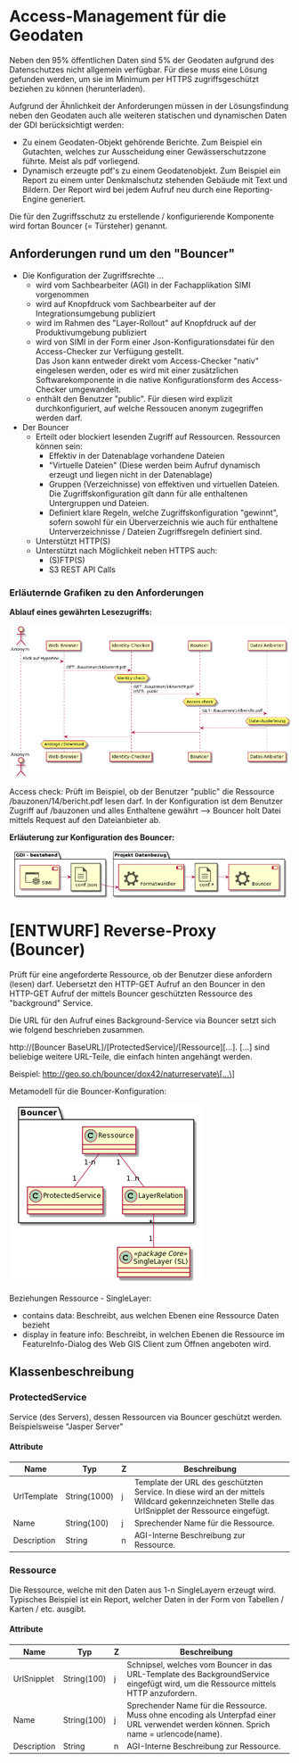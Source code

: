 # Access-Management für die Geodaten

Neben den 95% öffentlichen Daten sind 5% der Geodaten aufgrund des Datenschutzes nicht allgemein verfügbar. Für diese
muss eine Lösung gefunden werden, um sie im Minimum per HTTPS zugriffsgeschützt beziehen zu können (herunterladen).

Aufgrund der Ähnlichkeit der Anforderungen müssen in der Lösungsfindung neben den Geodaten auch alle weiteren statischen
und dynamischen Daten der GDI berücksichtigt werden:
* Zu einem Geodaten-Objekt gehörende Berichte. Zum Beispiel ein Gutachten, welches zur Ausscheidung einer Gewässerschutzzone führte.
  Meist als pdf vorliegend.
* Dynamisch erzeugte pdf's zu einem Geodatenobjekt. Zum Beispiel ein Report zu einem unter Denkmalschutz stehenden
  Gebäude mit Text und Bildern. Der Report wird bei jedem Aufruf neu durch eine Reporting-Engine generiert.
  
Die für den Zugriffsschutz zu erstellende / konfigurierende Komponente wird fortan Bouncer (= Türsteher) genannt.
  
## Anforderungen rund um den "Bouncer"

* Die Konfiguration der Zugriffsrechte ...
  * wird vom Sachbearbeiter (AGI) in der Fachapplikation SIMI vorgenommen
  * wird auf Knopfdruck vom Sachbearbeiter auf der Integrationsumgebung publiziert
  * wird im Rahmen des "Layer-Rollout" auf Knopfdruck auf der Produktivumgebung publiziert
  * wird von SIMI in der Form einer Json-Konfigurationsdatei für den Access-Checker zur Verfügung gestellt.   
    Das Json kann entweder direkt vom Access-Checker "nativ" eingelesen werden, oder es wird mit einer zusätzlichen
    Softwarekomponente in die native Konfigurationsform des Access-Checker umgewandelt.
  * enthält den Benutzer "public". Für diesen wird explizit durchkonfiguriert, auf welche Ressoucen anonym zugegriffen
    werden darf.
* Der Bouncer
  * Erteilt oder blockiert lesenden Zugriff auf Ressourcen. Ressourcen können sein:
    * Effektiv in der Datenablage vorhandene Dateien
    * "Virtuelle Dateien" (Diese werden beim Aufruf dynamisch erzeugt und liegen nicht in der Datenablage)
    * Gruppen (Verzeichnisse) von effektiven und virtuellen Dateien. Die Zugriffskonfiguration gilt dann für alle
      enthaltenen Untergruppen und Dateien.
    * Definiert klare Regeln, welche Zugriffskonfiguration "gewinnt", sofern sowohl für ein Überverzeichnis wie auch für
      enthaltene Unterverzeichnisse / Dateien Zugriffsregeln definiert sind.
  * Unterstützt HTTP(S)
  * Unterstützt nach Möglichkeit neben HTTPS auch:
    * (S)FTP(S)
    * S3 REST API Calls
        
### Erläuternde Grafiken zu den Anforderungen

**Ablauf eines gewährten Lesezugriffs:**

![Sequenzdiagramm](res/bouncer_sequence.png)

Access check: Prüft im Beispiel, ob der Benutzer "public" die Ressource /bauzonen/14/bericht.pdf lesen darf.
In der Konfiguration ist dem Benutzer Zugriff auf /bauzonen und alles Enthaltene gewährt --> Bouncer holt Datei
mittels Request auf den Dateianbieter ab. 

**Erläuterung zur Konfiguration des Bouncer:**

![Konfiguration](res/bouncer_conf.png)

# \[ENTWURF\] Reverse-Proxy (Bouncer)

Prüft für eine angeforderte Ressource, ob der Benutzer diese anfordern (lesen) darf. Uebersetzt den HTTP-GET Aufruf
an den Bouncer in den HTTP-GET Aufruf der mittels Bouncer geschützten Ressource des "background" Service.

Die URL für den Aufruf eines Background-Service via Bouncer setzt sich wie folgend beschrieben zusammen.

http://\[Bouncer BaseURL\]/\[ProtectedService\]/\[Ressource\]\[...\]. \[...\] sind beliebige weitere URL-Teile, 
die einfach hinten angehängt werden.

Beispiel: http://geo.so.ch/bouncer/dox42/naturreservate\[...\] 

Metamodell für die Bouncer-Konfiguration:

![Bouncer](res/bouncer_model.png)

Beziehungen Ressource - SingleLayer:
* contains data: Beschreibt, aus welchen Ebenen eine Ressource Daten bezieht
* display in feature info: Beschreibt, in welchen Ebenen die Ressource im FeatureInfo-Dialog des Web GIS Client zum Öffnen angeboten wird.

## Klassenbeschreibung

### ProtectedService

Service (des Servers), dessen Ressourcen via Bouncer geschützt werden. Beispielsweise "Jasper Server"

#### Attribute

|Name|Typ|Z|Beschreibung|
|---|---|---|---|
|UrlTemplate|String(1000)|j|Template der URL des geschützten Service. In diese wird an der mittels Wildcard gekennzeichneten Stelle das UrlSnipplet der Ressource eingefügt.|
|Name|String(100)|j|Sprechender Name für die Ressource.|
|Description|String|n|AGI-Interne Beschreibung zur Ressource.|

### Ressource

Die Ressource, welche mit den Daten aus 1-n SingleLayern erzeugt wird. Typisches Beispiel ist ein Report, welcher
Daten in der Form von Tabellen / Karten / etc. ausgibt.

#### Attribute

|Name|Typ|Z|Beschreibung|
|---|---|---|---|
|UrlSnipplet|String(100)|j|Schnipsel, welches vom Bouncer in das URL-Template des BackgroundService eingefügt wird, um die Ressource mittels HTTP anzufordern.|
|Name|String(100)|j|Sprechender Name für die Ressource. Muss ohne encoding als Unterpfad einer URL verwendet werden können. Sprich name = urlencode(name).|
|Description|String|n|AGI-Interne Beschreibung zur Ressource.|